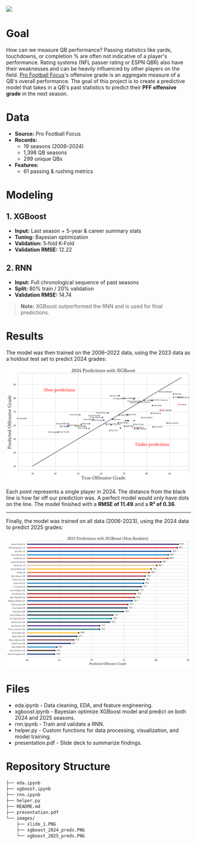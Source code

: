 ![](./images/slide_1.PNG)

# Goal
How can we measure QB performance? Passing statistics like yards, touchdowns, or completion % are often not indicative of a player's performance. Rating systems (NFL passer rating or ESPN QBR) also have their weaknesses and can be heavily influenced by other players on the field. [Pro Football Focus](https://www.pff.com/)'s offensive grade is an aggregate measure of a QB's overall performance. The goal of this project is to create a predictive model that takes in a QB's past statistics to predict their __PFF offensive grade__ in the next season. 

# Data
- **Source:** Pro Football Focus
- **Records:**
  - 19 seasons (2006–2024)
  - 1,398 QB seasons
  - 299 unique QBs
- **Features:**
  - 61 passing & rushing metrics

# Modeling
## 1. XGBoost
- **Input:** Last season + 5-year & career summary stats  
- **Tuning:** Bayesian optimization  
- **Validation:** 5‑fold K‑Fold  
- **Validation RMSE:** 12.22

## 2. RNN
- **Input:** Full chronological sequence of past seasons  
- **Split:** 80% train / 20% validation  
- **Validation RMSE:** 14.74

> **Note:** XGBoost outperformed the RNN and is used for final predictions.

# Results
The model was then trained on the 2006–2022 data, using the 2023 data as a holdout test set to predict 2024 grades:

![2024 Predictions](images/xgboost_2024_preds.png)

Each point represents a single player in 2024. The distance from the black line is how far off our prediction was. A perfect model would only have dots on the line. The model finished with a **RMSE of 11.49** and a **R² of 0.36**.

---

Finally, the model was trained on all data (2006-2023), using the 2024 data to predict 2025 grades:

![2025 Predictions](images/xgboost_2025_preds.png)


# Files

- eda.ipynb - Data cleaning, EDA, and feature engineering.
- xgboost.ipynb - Bayesian optimize XGBoost model and predict on both 2024 and 2025 seasons.
- rnn.ipynb - Train and validate a RNN.
- helper.py - Custom functions for data processing, visualization, and model training.
- presentation.pdf - Slide deck to summarize findings.

# Repository Structure
```
├── eda.ipynb
├── xgboost.ipynb
├── rnn.ipynb
├── helper.py
├── README.md
├── presentation.pdf
└── images/
    ├── slide_1.PNG
    ├── xgboost_2024_preds.PNG
    └── xgboost_2025_preds.PNG
```
